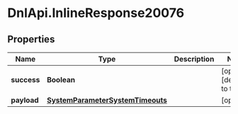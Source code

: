 # DnlApi.InlineResponse20076

## Properties
Name | Type | Description | Notes
------------ | ------------- | ------------- | -------------
**success** | **Boolean** |  | [optional] [default to true]
**payload** | [**SystemParameterSystemTimeouts**](SystemParameterSystemTimeouts.md) |  | [optional] 


